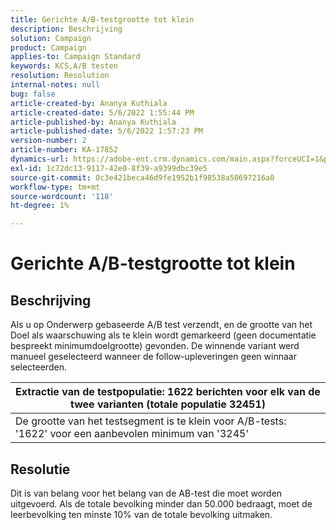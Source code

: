 ```yaml
---
title: Gerichte A/B-testgrootte tot klein
description: Beschrijving
solution: Campaign
product: Campaign
applies-to: Campaign Standard
keywords: KCS,A/B testen
resolution: Resolution
internal-notes: null
bug: false
article-created-by: Ananya Kuthiala
article-created-date: 5/6/2022 1:55:44 PM
article-published-by: Ananya Kuthiala
article-published-date: 5/6/2022 1:57:23 PM
version-number: 2
article-number: KA-17852
dynamics-url: https://adobe-ent.crm.dynamics.com/main.aspx?forceUCI=1&pagetype=entityrecord&etn=knowledgearticle&id=6720ed34-44cd-ec11-a7b5-0022480b639b
exl-id: 1c72dc13-9117-42e0-8f39-a9399dbc39e5
source-git-commit: 0c3e421beca46d9fe1952b1f98538a50697216a0
workflow-type: tm+mt
source-wordcount: '118'
ht-degree: 1%

---
```


# Gerichte A/B-testgrootte tot klein

## Beschrijving


Als u op Onderwerp gebaseerde A/B test verzendt, en de grootte van het Doel als waarschuwing als te klein wordt gemarkeerd (geen documentatie bespreekt minimumdoelgrootte) gevonden. De winnende variant werd manueel geselecteerd wanneer de follow-upleveringen geen winnaar selecteerden.




| Extractie van de testpopulatie: 1622 berichten voor elk van de twee varianten (totale populatie 32451) |
| --- |
| De grootte van het testsegment is te klein voor A/B-tests: &#39;1622&#39; voor een aanbevolen minimum van &#39;3245&#39; |



## Resolutie


Dit is van belang voor het belang van de AB-test die moet worden uitgevoerd. Als de totale bevolking minder dan 50.000 bedraagt, moet de leerbevolking ten minste 10% van de totale bevolking uitmaken.
